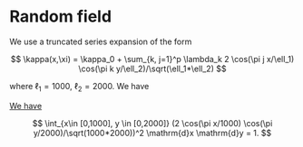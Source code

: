 # Random field

We use a truncated series expansion of the form

$$
  \kappa(x,\xi) = \kappa_0 + \sum_{k, j=1}^p  \lambda_k 2 \cos(\pi j x/\ell_1) \cos(\pi k y/\ell_2)/\sqrt(\ell_1*\ell_2)
$$

where $\ell_1 = 1000$, $\ell_2 = 2000$. We have

[We have](https://www.wolframalpha.com/input?i=integrate+%282+cos%28pi+x%2F1000%29+cos%28pi+y%2F2000%29%2Fsqrt%281000*2000%29%29%5E2+for+x%3D0..1000+and+y%3D0..2000)

$$
  \int_{x\in [0,1000], y \in [0,2000]} (2 \cos(\pi x/1000) \cos(\pi y/2000)/\sqrt(1000*2000))^2 \mathrm{d}x \mathrm{d}y = 1.
$$




